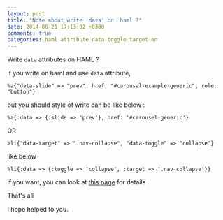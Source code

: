 ```yaml
---
layout: post
title: "Note about write 'data' on  haml ?"
date: 2014-06-21 17:13:02 +0300
comments: true
categories: haml attribute data toggle target en
---
```


Write `data` attributes on HAML ?

if you write on haml and use `data` attribute,

```haml
%a{"data-slide" => "prev", href: "#carousel-example-generic", role: "button"}
```

<!-- more -->

but you should style of write can be like below :

```haml
%a{:data => {:slide => 'prev'}, href: '#carousel-generic'}
```

OR

```haml
%li{"data-target" => ".nav-collapse", "data-toggle" => "collapse"}
```

like below

```haml
%li{:data => {:toggle => 'collapse', :target => '.nav-collapse'}}
```

If you want, you can look at [this page](http://stackoverflow.com/questions/10321632/haml-how-do-i-create-this-line-of-html) for details .

That's all

I hope helped to you.